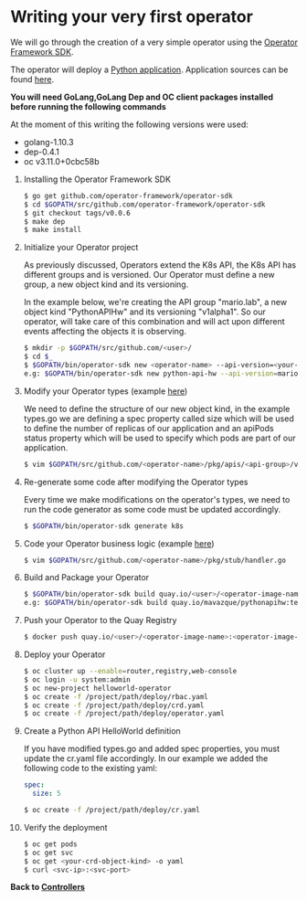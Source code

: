 # Writing your very first operator

We will go through the creation of a very simple operator using the [Operator Framework SDK](https://github.com/operator-framework/operator-sdk). 

The operator will deploy a [Python application](https://quay.io/mavazque/hello-api). Application sources can be found [here](../sources/python-app).

**You will need GoLang,GoLang Dep and OC client packages installed before running the following commands**

At the moment of this writing the following versions were used:

* golang-1.10.3
* dep-0.4.1
* oc v3.11.0+0cbc58b 

1. Installing the Operator Framework SDK
   
    ~~~sh
    $ go get github.com/operator-framework/operator-sdk
    $ cd $GOPATH/src/github.com/operator-framework/operator-sdk
    $ git checkout tags/v0.0.6
    $ make dep
    $ make install
    ~~~

2. Initialize your Operator project

    As previously discussed, Operators extend the K8s API, the K8s API has different groups and is versioned. Our Operator must define a new group, a new object kind and its versioning.

    In the example below, we're creating the API group "mario.lab", a new object kind "PythonAPIHw" and its versioning "v1alpha1". So our operator, will take care of this combination and will act upon different events affecting the objects it is observing.

    ~~~sh
    $ mkdir -p $GOPATH/src/github.com/<user>/
    $ cd $_
    $ $GOPATH/bin/operator-sdk new <operator-name> --api-version=<your-crd-api-group>/v1alpha1 --kind=<your-crd-object-kind>
    e.g: $GOPATH/bin/operator-sdk new python-api-hw --api-version=mario.lab/v1alpha1 --kind=PythonAPIHw
    ~~~

3. Modify your Operator types (example [here](../sources/go/types.go))

    We need to define the structure of our new object kind, in the example types.go we are defining a spec property called size which will be used to define the number of replicas of our application and an apiPods status property which will be used to specify which pods are part of our application.

    ~~~sh
    $ vim $GOPATH/src/github.com/<operator-name>/pkg/apis/<api-group>/v1alpha1/types.go
    ~~~

4. Re-generate some code after modifying the Operator types

    Every time we make modifications on the operator's types, we need to run the code generator as some code must be updated accordingly.

    ~~~sh
    $ $GOPATH/bin/operator-sdk generate k8s
    ~~~

5. Code your Operator business logic (example [here](../sources/go/handler.go))

    ~~~sh
    $ vim $GOPATH/src/github.com/<operator-name>/pkg/stub/handler.go
    ~~~

6. Build and Package your Operator

    ~~~sh
    $ $GOPATH/bin/operator-sdk build quay.io/<user>/<operator-image-name>:<operator-image-tag>
    e.g: $GOPATH/bin/operator-sdk build quay.io/mavazque/pythonapihw:test 
    ~~~

7. Push your Operator to the Quay Registry

    ~~~sh
    $ docker push quay.io/<user>/<operator-image-name>:<operator-image-tag>
    ~~~

8. Deploy your Operator

    ~~~sh
    $ oc cluster up --enable=router,registry,web-console
    $ oc login -u system:admin
    $ oc new-project helloworld-operator
    $ oc create -f /project/path/deploy/rbac.yaml
    $ oc create -f /project/path/deploy/crd.yaml
    $ oc create -f /project/path/deploy/operator.yaml
    ~~~

9. Create a Python API HelloWorld definition

    If you have modified types.go and added spec properties, you must update the cr.yaml file accordingly. In our example we added the following code to the existing yaml:

    ~~~yaml
    spec:
      size: 5
    ~~~

    ~~~sh
    $ oc create -f /project/path/deploy/cr.yaml
    ~~~

10. Verify the deployment

    ~~~sh
    $ oc get pods
    $ oc get svc
    $ oc get <your-crd-object-kind> -o yaml
    $ curl <svc-ip>:<svc-port>
    ~~~

**Back to [Controllers](02-controllers.md)**
